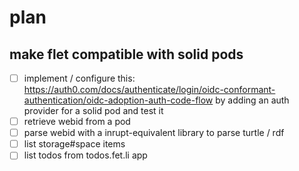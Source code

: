 # plan

## make flet compatible with solid pods
- [ ] implement / configure this: https://auth0.com/docs/authenticate/login/oidc-conformant-authentication/oidc-adoption-auth-code-flow by adding an auth provider for a solid pod and test it
- [ ] retrieve webid from a pod
- [ ] parse webid with a inrupt-equivalent library to parse turtle / rdf
- [ ] list storage#space items
- [ ] list todos from todos.fet.li app
